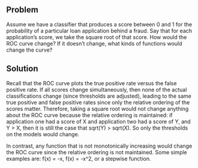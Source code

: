 ## Problem

Assume we have a classifier that produces a score between 0 and 1 for the probability of a particular loan application behind a fraud. Say that for each application’s score, we take the square root of that score. How would the ROC curve change? If it doesn’t change, what kinds of functions would change the curve?

## Solution

Recall that the ROC curve plots the true positive rate versus the false positive rate. If all scores change simultaneously, then none of the actual classifications change (since thresholds are adjusted), leading to the same true positive and false positive rates since only the relative ordering of the scores matter. Therefore, taking a square root would not change anything about the ROC curve because the relative ordering is maintained: if application one had a score of X and application two had a score of Y, and Y > X, then it is still the case that sqrt(Y) > sqrt(X). So only the thresholds on the models would change.

In contrast, any function that is not monotonically increasing would change the ROC curve since the relative ordering is not maintained. Some simple examples are: f(x) = -x, f(x) = -x^2, or a stepwise function.

